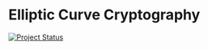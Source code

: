 # Elliptic Curve Cryptography

[![Project Status](https://github.com/sraaphorst/elliptic-curve-cryptography/workflows/BuildAndTest/badge.svg)](https://github.com/sraaphorst/elliptic-curve-cryptography/actions)


<!--
Adding a submodule:
From https://github.com/WojciechMigda/rapidcheck-csv

$ git submodule add https://github.com/emil-e/rapidcheck src/tests/rapidcheck

To update:
$ git submodule init
$ git submodule update
-->